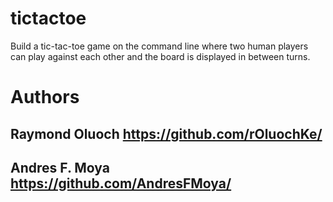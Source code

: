 # tictactoe
Build a tic-tac-toe game on the command line where two human players can play against each other and the board is displayed in between turns.

# Authors
## Raymond Oluoch https://github.com/rOluochKe/
## Andres F. Moya https://github.com/AndresFMoya/